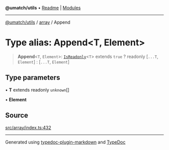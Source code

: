 **@umatch/utils** • [Readme](../../index.md) \| [Modules](../../modules.md)

***

[@umatch/utils](../../modules.md) / [array](../index.md) / Append

# Type alias: Append\<T, Element\>

> **Append**\<`T`, `Element`\>: [`IsReadonly`](../../index/type-aliases/IsReadonly.md)\<`T`\> extends `true` ? readonly [`...T`, `Element`] : [`...T`, `Element`]

## Type parameters

• **T** extends readonly `unknown`[]

• **Element**

## Source

[src/array/index.ts:432](https://github.com/umatch-oficial/utils/blob/4c813c4/src/array/index.ts#L432)

***

Generated using [typedoc-plugin-markdown](https://www.npmjs.com/package/typedoc-plugin-markdown) and [TypeDoc](https://typedoc.org/)
